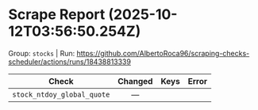 # Scrape Report (2025-10-12T03:56:50.254Z)

Group: `stocks`  |  Run: https://github.com/AlbertoRoca96/scraping-checks-scheduler/actions/runs/18438813339

| Check | Changed | Keys | Error |
|---|:---:|:--|:--|
| `stock_ntdoy_global_quote` | — |  |  |
